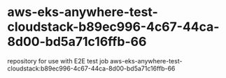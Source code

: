 # aws-eks-anywhere-test-cloudstack-b89ec996-4c67-44ca-8d00-bd5a71c16ffb-66
repository for use with E2E test job aws-eks-anywhere-test-cloudstack:b89ec996-4c67-44ca-8d00-bd5a71c16ffb-66
